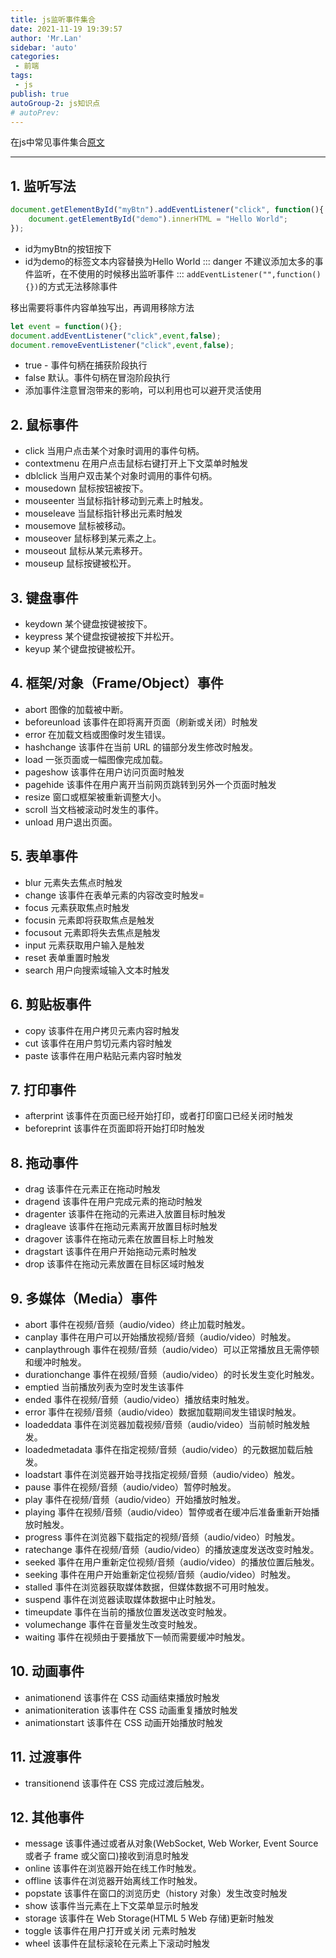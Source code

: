 ```yaml
---
title: js监听事件集合
date: 2021-11-19 19:39:57
author: 'Mr.Lan'
sidebar: 'auto'
categories: 
 - 前端
tags: 
 - js
publish: true
autoGroup-2: js知识点
# autoPrev:
---
```

在js中常见事件集合[原文](https://blog.csdn.net/vincentblog/article/details/50629091)
<!-- more -->
***

## **1. 监听写法**
``` js
document.getElementById("myBtn").addEventListener("click", function(){
	document.getElementById("demo").innerHTML = "Hello World";
});
```
- id为myBtn的按钮按下
- id为demo的标签文本内容替换为Hello World
::: danger
不建议添加太多的事件监听，在不使用的时候移出监听事件
:::
`addEventListener("",function(){})`的方式无法移除事件

移出需要将事件内容单独写出，再调用移除方法
``` js
let event = function(){};
document.addEventListener("click",event,false);
document.removeEventListener("click",event,false);
```
- true - 事件句柄在捕获阶段执行
- false 默认。事件句柄在冒泡阶段执行
- 添加事件注意冒泡带来的影响，可以利用也可以避开灵活使用

## **2. 鼠标事件**
- click 当用户点击某个对象时调用的事件句柄。
- contextmenu 在用户点击鼠标右键打开上下文菜单时触发
- dblclick 当用户双击某个对象时调用的事件句柄。
- mousedown 鼠标按钮被按下。
- mouseenter 当鼠标指针移动到元素上时触发。
- mouseleave 当鼠标指针移出元素时触发
- mousemove 鼠标被移动。
- mouseover 鼠标移到某元素之上。
- mouseout 鼠标从某元素移开。
- mouseup 鼠标按键被松开。

## **3. 键盘事件**
- keydown 某个键盘按键被按下。
- keypress 某个键盘按键被按下并松开。
- keyup 某个键盘按键被松开。

## **4. 框架/对象（Frame/Object）事件**
- abort 图像的加载被中断。
- beforeunload 该事件在即将离开页面（刷新或关闭）时触发
- error 在加载文档或图像时发生错误。
- hashchange 该事件在当前 URL 的锚部分发生修改时触发。
- load 一张页面或一幅图像完成加载。
- pageshow 该事件在用户访问页面时触发
- pagehide 该事件在用户离开当前网页跳转到另外一个页面时触发
- resize 窗口或框架被重新调整大小。
- scroll 当文档被滚动时发生的事件。
- unload 用户退出页面。

## **5. 表单事件**
- blur 元素失去焦点时触发
- change 该事件在表单元素的内容改变时触发=
- focus 元素获取焦点时触发
- focusin 元素即将获取焦点是触发
- focusout 元素即将失去焦点是触发
- input 元素获取用户输入是触发
- reset 表单重置时触发
- search 用户向搜索域输入文本时触发

## **6. 剪贴板事件**
- copy 该事件在用户拷贝元素内容时触发
- cut 该事件在用户剪切元素内容时触发
- paste 该事件在用户粘贴元素内容时触发

## **7. 打印事件**
- afterprint 该事件在页面已经开始打印，或者打印窗口已经关闭时触发
- beforeprint 该事件在页面即将开始打印时触发

## **8. 拖动事件**
- drag 该事件在元素正在拖动时触发
- dragend 该事件在用户完成元素的拖动时触发
- dragenter 该事件在拖动的元素进入放置目标时触发
- dragleave 该事件在拖动元素离开放置目标时触发
- dragover 该事件在拖动元素在放置目标上时触发
- dragstart 该事件在用户开始拖动元素时触发
- drop 该事件在拖动元素放置在目标区域时触发

## **9. 多媒体（Media）事件**
- abort 事件在视频/音频（audio/video）终止加载时触发。
- canplay 事件在用户可以开始播放视频/音频（audio/video）时触发。
- canplaythrough 事件在视频/音频（audio/video）可以正常播放且无需停顿和缓冲时触发。
- durationchange 事件在视频/音频（audio/video）的时长发生变化时触发。
- emptied 当前播放列表为空时发生该事件
- ended 事件在视频/音频（audio/video）播放结束时触发。
- error 事件在视频/音频（audio/video）数据加载期间发生错误时触发。
- loadeddata 事件在浏览器加载视频/音频（audio/video）当前帧时触发触发。
- loadedmetadata 事件在指定视频/音频（audio/video）的元数据加载后触发。
- loadstart 事件在浏览器开始寻找指定视频/音频（audio/video）触发。
- pause 事件在视频/音频（audio/video）暂停时触发。
- play 事件在视频/音频（audio/video）开始播放时触发。
- playing 事件在视频/音频（audio/video）暂停或者在缓冲后准备重新开始播放时触发。
- progress 事件在浏览器下载指定的视频/音频（audio/video）时触发。
- ratechange 事件在视频/音频（audio/video）的播放速度发送改变时触发。
- seeked 事件在用户重新定位视频/音频（audio/video）的播放位置后触发。
- seeking 事件在用户开始重新定位视频/音频（audio/video）时触发。
- stalled 事件在浏览器获取媒体数据，但媒体数据不可用时触发。
- suspend 事件在浏览器读取媒体数据中止时触发。
- timeupdate 事件在当前的播放位置发送改变时触发。
- volumechange 事件在音量发生改变时触发。
- waiting 事件在视频由于要播放下一帧而需要缓冲时触发。

## **10. 动画事件**
- animationend 该事件在 CSS 动画结束播放时触发
- animationiteration 该事件在 CSS 动画重复播放时触发
- animationstart 该事件在 CSS 动画开始播放时触发

## **11. 过渡事件**
- transitionend 该事件在 CSS 完成过渡后触发。

## **12. 其他事件**
- message 该事件通过或者从对象(WebSocket, Web Worker, Event Source 或者子 frame 或父窗口)接收到消息时触发
- online 该事件在浏览器开始在线工作时触发。
- offline 该事件在浏览器开始离线工作时触发。
- popstate 该事件在窗口的浏览历史（history 对象）发生改变时触发
- show 该事件当元素在上下文菜单显示时触发
- storage 该事件在 Web Storage(HTML 5 Web 存储)更新时触发
- toggle 该事件在用户打开或关闭 元素时触发
- wheel 该事件在鼠标滚轮在元素上下滚动时触发